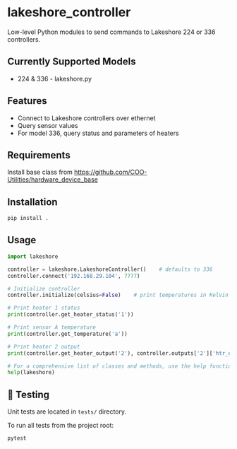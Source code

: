 # lakeshore_controller

Low-level Python modules to send commands to Lakeshore 224 or 336 controllers.

## Currently Supported Models
- 224 & 336 - lakeshore.py

## Features
- Connect to Lakeshore controllers over ethernet
- Query sensor values
- For model 336, query status and parameters of heaters

## Requirements

Install base class from https://github.com/COO-Utilities/hardware_device_base

## Installation

```bash
pip install .
```

## Usage

```python
import lakeshore

controller = lakeshore.LakeshoreController()    # defaults to 336
controller.connect('192.168.29.104', 7777)

# Initialize controller
controller.initialize(celsius=False)    # print temperatures in Kelvin

# Print heater 1 status
print(controller.get_heater_status('1'))

# Print sensor A temperature
print(controller.get_temperature('a'))

# Print heater 2 output
print(controller.get_heater_output('2'), controller.outputs['2']['htr_display'])

# For a comprehensive list of classes and methods, use the help function
help(lakeshore)

```

## 🧪 Testing
Unit tests are located in `tests/` directory.

To run all tests from the project root:

```bash
pytest
```
